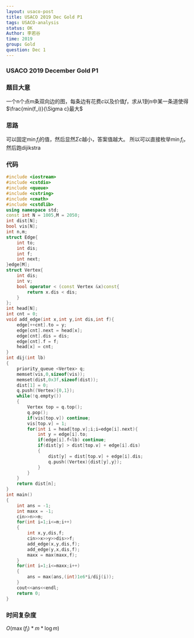 ```yaml
---
layout: usaco-post
title: USACO 2019 Dec Gold P1
tags: USACO-analysis
status: OK
Author: 李若谷
time: 2019
group: Gold
question: Dec 1
---
```


### USACO 2019 December Gold P1

### 题目大意

一个n个点m条双向边的图，每条边有花费$c$以及价值$f$，求从1到n中某一条道使得$\frac{min(f_i)}{\Sigma c}最大$

### 思路

可以固定$\min f_i$的值，然后显然$\Sigma c$越小，答案值越大。
所以可以直接枚举$\min f_i$，然后跑dijikstra

### 代码

```cpp
#include <iostream>
#include <cstdio>
#include <queue>
#include <cstring>
#include <cmath>
#include <cstdlib>
using namespace std;
const int N = 1005,M = 2050;
int dist[N];
bool vis[N];
int n,m;
struct Edge{
	int to;
	int dis;
	int f;
	int next;
}edge[M];
struct Vertex{
	int dis;
	int v;
	bool operator < (const Vertex &x)const{
		return x.dis < dis;
	}
};
int head[N];
int cnt = 0;
void add_edge(int x,int y,int dis,int f){
	edge[++cnt].to = y;
	edge[cnt].next = head[x];
	edge[cnt].dis = dis;
	edge[cnt].f = f;
	head[x] = cnt;
}
int dij(int lb)
{
	priority_queue <Vertex> q;
	memset(vis,0,sizeof(vis));
	memset(dist,0x3f,sizeof(dist));
	dist[1] = 0;
	q.push((Vertex){0,1});
	while(!q.empty())
	{
		Vertex top = q.top();
		q.pop();
		if(vis[top.v]) continue;
		vis[top.v] = 1;
		for(int i = head[top.v];i;i=edge[i].next){
			int y = edge[i].to;
			if(edge[i].f<lb) continue;
			if(dist[y] > dist[top.v] + edge[i].dis)
			{
				dist[y] = dist[top.v] + edge[i].dis;
				q.push((Vertex){dist[y],y});
			}
		}
	}
	return dist[n];
}
int main()
{
	int ans = -1;
	int maxx = -1;
	cin>>n>>m;
	for(int i=1;i<=m;i++)
	{
		int x,y,dis,f;
		cin>>x>>y>>dis>>f;
		add_edge(x,y,dis,f);
		add_edge(y,x,dis,f);
		maxx = max(maxx,f);
	}
	for(int i=1;i<=maxx;i++)
	{
		ans = max(ans,(int)1e6*i/dij(i));
	}
	cout<<ans<<endl;
	return 0;
}
```

### 时间复杂度

$O(\max( f_i)*m*\log m)$
